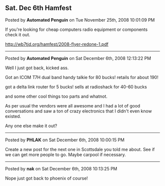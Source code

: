 ## Sat. Dec 6th Hamfest
Posted by **Automated Penguin** on Tue November 25th, 2008 10:01:09 PM

If you're looking for cheap computers radio equipment or components check it out.

<!-- m --><a class="postlink" href="http://wb7tjd.org/hamfest/2008-flyer-redone-1.pdf">http://wb7tjd.org/hamfest/2008-flyer-redone-1.pdf</a><!-- m -->

--------------------------------------------------------------------------------

Posted by **Automated Penguin** on Sat December 6th, 2008 12:13:22 PM

Well I just got back, kicked ass.

Got an ICOM T7H dual band handy talkie for 80 bucks! retails for about 190!

got a delta link router for 5 bucks! sells at radioshack for 40-60 bucks

and some other cool things too parts and whatnot.

As per usual the vendors were all awesome and I had a lot of good conversations and saw a ton of crazy electronics that I didn't even know existed.

Any one else make it out?

--------------------------------------------------------------------------------

Posted by **PHLAK** on Sat December 6th, 2008 10:00:15 PM

Create a new post for the next one in Scottsdale you told me about.  See if we can get more people to go.  Maybe carpool if necessary.

--------------------------------------------------------------------------------

Posted by **nak** on Sat December 6th, 2008 10:13:25 PM

Nope just got back to phoenix of course!
